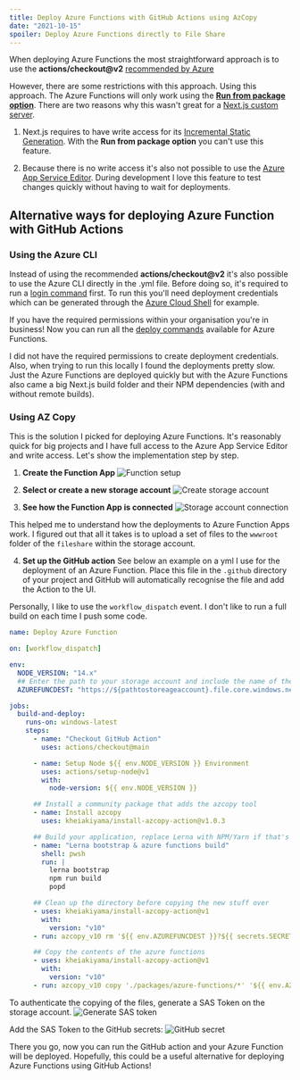 ```yaml
---
title: Deploy Azure Functions with GitHub Actions using AzCopy
date: "2021-10-15"
spoiler: Deploy Azure Functions directly to File Share
---
```


When deploying Azure Functions the most straightforward approach is to use the **actions/checkout@v2** [recommended by Azure](https://docs.microsoft.com/en-us/azure/azure-functions/functions-how-to-github-actions)

However, there are some restrictions with this approach. Using this approach. The Azure Functions will only work using the **[Run from package option](https://docs.microsoft.com/en-us/azure/azure-functions/run-functions-from-deployment-package)**. There are two reasons why this wasn't great for a [Next.js custom server](/blog/nextjs-on-azure-functions).

1. Next.js requires to have write access for its [Incremental Static Generation](https://nextjs.org/docs/basic-features/data-fetching#incremental-static-regeneration). With the **Run from package option** you can't use this feature.

2. Because there is no write access it's also not possible to use the [Azure App Service Editor](https://social.technet.microsoft.com/wiki/contents/articles/36467.understanding-the-azure-app-service-editor.aspx). During development I love this feature to test changes quickly without having to wait for deployments.

## Alternative ways for deploying Azure Function with GitHub Actions

### Using the Azure CLI

Instead of using the recommended **actions/checkout@v2** it's also possible to use the Azure CLI directly in the .yml file. Before doing so, it's required to run a [login command](https://github.com/marketplace/actions/azure-login) first. To run this you'll need deployment credentials which can be generated through the [Azure Cloud Shell](https://docs.microsoft.com/en-us/azure/cloud-shell/quickstart) for example.

If you have the required permissions within your organisation you're in business! Now you can run all the [deploy commands](https://docs.microsoft.com/en-us/cli/azure/functionapp/deployment) available for Azure Functions.

I did not have the required permissions to create deployment credentials. Also, when trying to run this locally I found the deployments pretty slow. Just the Azure Functions are deployed quickly but with the Azure Functions also came a big Next.js build folder and their NPM dependencies (with and without remote builds).

### Using AZ Copy

This is the solution I picked for deploying Azure Functions. It's reasonably quick for big projects and I have full access to the Azure App Service Editor and write access. Let's show the implementation step by step.

1. **Create the Function App**
   ![Function setup](/blog/create-function-app.jpg)

2. **Select or create a new storage account**
   ![Create storage account](/blog/storage-account.jpg)

3. **See how the Function App is connected**
   ![Storage account connection](/blog/storage-account-connection.jpg)

This helped me to understand how the deployments to Azure Function Apps work. I figured out that all it takes is to upload a set of files to the `wwwroot` folder of the `fileshare` within the storage account.

4. **Set up the GitHub action**
   See below an example on a yml I use for the deployment of an Azure Function. Place this file in the `.github` directory of your project and GitHub will automatically recognise the file and add the Action to the UI.

Personally, I like to use the `workflow_dispatch` event. I don't like to run a full build on each time I push some code.

```yml
name: Deploy Azure Function

on: [workflow_dispatch]

env:
  NODE_VERSION: "14.x"
  ## Enter the path to your storage account and include the name of the file share
  AZUREFUNCDEST: "https://${pathtostoreageaccount}.file.core.windows.net/${filesharename}/site/wwwroot"

jobs:
  build-and-deploy:
    runs-on: windows-latest
    steps:
      - name: "Checkout GitHub Action"
        uses: actions/checkout@main

      - name: Setup Node ${{ env.NODE_VERSION }} Environment
        uses: actions/setup-node@v1
        with:
          node-version: ${{ env.NODE_VERSION }}

      ## Install a community package that adds the azcopy tool
      - name: Install azcopy
        uses: kheiakiyama/install-azcopy-action@v1.0.3

      ## Build your application, replace Lerna with NPM/Yarn if that's more suitable for your project
      - name: "Lerna bootstrap & azure functions build"
        shell: pwsh
        run: |
          lerna bootstrap
          npm run build
          popd

      ## Clean up the directory before copying the new stuff over
      - uses: kheiakiyama/install-azcopy-action@v1
        with:
          version: "v10"
      - run: azcopy_v10 rm '${{ env.AZUREFUNCDEST }}?${{ secrets.SECRETSASTOKEN }}' --recursive

      ## Copy the contents of the azure functions
      - uses: kheiakiyama/install-azcopy-action@v1
        with:
          version: "v10"
      - run: azcopy_v10 copy './packages/azure-functions/*' '${{ env.AZUREFUNCDEST }}?${{ secrets.SECRETSASTOKEN }}' --recursive
```

To authenticate the copying of the files, generate a SAS Token on the storage account.
![Generate SAS token](/blog/sas-token.jpg)

Add the SAS Token to the GitHub secrets:
![GitHub secret](/blog/github-secret.jpg)

There you go, now you can run the GitHub action and your Azure Function will be deployed. Hopefully, this could be a useful alternative for deploying Azure Functions using GitHub Actions!
